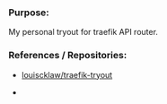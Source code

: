 ### Purpose:

My personal tryout for traefik API router.
### References / Repositories:
- [louiscklaw/traefik-tryout](https://www.github.com/louiscklaw/traefik-tryout)
  
  [](https://www.github.com/louiscklaw/traefik-tryout)
- [](https://www.github.com/louiscklaw/traefik-tryout)
  
  [](https://aboutme.louislabs.com/project-list)
  
  [](https://aboutme.louislabs.com/project-list)
